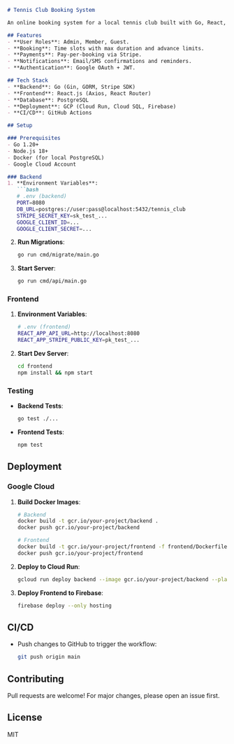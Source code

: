 ```markdown
# Tennis Club Booking System

An online booking system for a local tennis club built with Go, React, PostgreSQL, and Stripe. Deployed on Google Cloud Platform.

## Features
- **User Roles**: Admin, Member, Guest.
- **Booking**: Time slots with max duration and advance limits.
- **Payments**: Pay-per-booking via Stripe.
- **Notifications**: Email/SMS confirmations and reminders.
- **Authentication**: Google OAuth + JWT.

## Tech Stack
- **Backend**: Go (Gin, GORM, Stripe SDK)
- **Frontend**: React.js (Axios, React Router)
- **Database**: PostgreSQL
- **Deployment**: GCP (Cloud Run, Cloud SQL, Firebase)
- **CI/CD**: GitHub Actions

## Setup

### Prerequisites
- Go 1.20+
- Node.js 18+
- Docker (for local PostgreSQL)
- Google Cloud Account

### Backend
1. **Environment Variables**:
   ```bash
   # .env (backend)
   PORT=8080
   DB_URL=postgres://user:pass@localhost:5432/tennis_club
   STRIPE_SECRET_KEY=sk_test_...
   GOOGLE_CLIENT_ID=...
   GOOGLE_CLIENT_SECRET=...
   ```

2. **Run Migrations**:
   ```bash
   go run cmd/migrate/main.go
   ```

3. **Start Server**:
   ```bash
   go run cmd/api/main.go
   ```

### Frontend
1. **Environment Variables**:
   ```bash
   # .env (frontend)
   REACT_APP_API_URL=http://localhost:8080
   REACT_APP_STRIPE_PUBLIC_KEY=pk_test_...
   ```

2. **Start Dev Server**:
   ```bash
   cd frontend
   npm install && npm start
   ```

### Testing
- **Backend Tests**:
  ```bash
  go test ./...
  ```

- **Frontend Tests**:
  ```bash
  npm test
  ```

## Deployment

### Google Cloud
1. **Build Docker Images**:
   ```bash
   # Backend
   docker build -t gcr.io/your-project/backend .
   docker push gcr.io/your-project/backend

   # Frontend
   docker build -t gcr.io/your-project/frontend -f frontend/Dockerfile .
   docker push gcr.io/your-project/frontend
   ```

2. **Deploy to Cloud Run**:
   ```bash
   gcloud run deploy backend --image gcr.io/your-project/backend --platform managed
   ```

3. **Deploy Frontend to Firebase**:
   ```bash
   firebase deploy --only hosting
   ```

## CI/CD
- Push changes to GitHub to trigger the workflow:
  ```bash
  git push origin main
  ```

## Contributing
Pull requests are welcome! For major changes, please open an issue first.

## License
MIT
```

